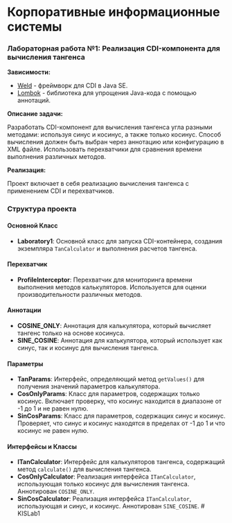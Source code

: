 # Корпоративные информационные системы

### Лабораторная работа №1: Реализация CDI-компонента для вычисления тангенса

**Зависимости:**

- [Weld](https://weld.cdi.spec/) - фреймворк для CDI в Java SE.
- [Lombok](https://projectlombok.org/) - библиотека для упрощения Java-кода с помощью аннотаций.

**Описание задачи:**

Разработать CDI-компонент для вычисления тангенса угла разными методами: используя синус и косинус, а также только косинус. Способ вычисления должен быть выбран через аннотацию или конфигурацию в XML файле. Использовать перехватчики для сравнения времени выполнения различных методов.

**Реализация:**

Проект включает в себя реализацию вычисления тангенса с применением CDI и перехватчиков.

### Структура проекта

#### Основной Класс

- **Laboratory1**: Основной класс для запуска CDI-контейнера, создания экземпляра `TanCalculator` и выполнения расчетов тангенса.

#### Перехватчик

- **ProfileInterceptor**: Перехватчик для мониторинга времени выполнения методов калькуляторов. Используется для оценки производительности различных методов.

#### Аннотации

- **COSINE_ONLY**: Аннотация для калькулятора, который вычисляет тангенс только на основе косинуса.
- **SINE_COSINE**: Аннотация для калькулятора, который использует как синус, так и косинус для вычисления тангенса.

#### Параметры

- **TanParams**: Интерфейс, определяющий метод `getValues()` для получения значений параметров калькулятора.
- **CosOnlyParams**: Класс для параметров, содержащих только косинус. Включает проверку, что косинус находится в диапазоне от -1 до 1 и не равен нулю.
- **SinCosParams**: Класс для параметров, содержащих синус и косинус. Проверяет, что синус и косинус находятся в пределах от -1 до 1 и что косинус не равен нулю.

#### Интерфейсы и Классы

- **ITanCalculator**: Интерфейс для калькуляторов тангенса, содержащий метод `calculate()` для вычисления тангенса.
- **CosOnlyCalculator**: Реализация интерфейса `ITanCalculator`, использующая только косинус для вычисления тангенса. Аннотирован `COSINE_ONLY`.
- **SinCosCalculator**: Реализация интерфейса `ITanCalculator`, использующая и синус, и косинус. Аннотирован `SINE_COSINE`.
#   K I S L a b 1  
 